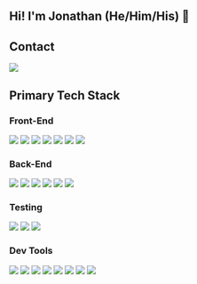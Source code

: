 ## Hi! I'm Jonathan (He/Him/His) 👋

<!--
**jonhirak/jonhirak** is a ✨ _special_ ✨ repository because its `README.md` (this file) appears on your GitHub profile.

Here are some ideas to get you started:

- 🔭 I’m currently working on ...
- 🌱 I’m currently learning ...
- 👯 I’m looking to collaborate on ...
- 🤔 I’m looking for help with ...
- 💬 Ask me about ...
- 📫 How to reach me: ...
- 😄 Pronouns: ...
- ⚡ Fun fact: ...
-->

## Contact
<img src="https://img.shields.io/badge/LinkedIn-0077B5?style=for-the-badge&logo=linkedin&logoColor=white" />

## Primary Tech Stack

### Front-End
<img src="https://img.shields.io/badge/JavaScript-323330?style=for-the-badge&logo=javascript&logoColor=F7DF1E" /> <img src="https://img.shields.io/badge/React-20232A?style=for-the-badge&logo=react&logoColor=61DAFB" /> <img src="https://img.shields.io/badge/React_Native-20232A?style=for-the-badge&logo=react&logoColor=61DAFB" /> <img src="https://img.shields.io/badge/jQuery-0769AD?style=for-the-badge&logo=jquery&logoColor=white" /> <img src="https://img.shields.io/badge/HTML5-E34F26?style=for-the-badge&logo=html5&logoColor=white" /> <img src="https://img.shields.io/badge/CSS3-1572B6?style=for-the-badge&logo=css3&logoColor=white" /> <img src="https://img.shields.io/badge/Bootstrap-563D7C?style=for-the-badge&logo=bootstrap&logoColor=white" />

### Back-End
<img src="https://img.shields.io/badge/Node.js-339933?style=for-the-badge&logo=nodedotjs&logoColor=white" /> <img src="https://img.shields.io/badge/Express.js-000000?style=for-the-badge&logo=express&logoColor=white" /> <img src="https://img.shields.io/badge/MySQL-005C84?style=for-the-badge&logo=mysql&logoColor=white" /> <img src="https://img.shields.io/badge/MongoDB-4EA94B?style=for-the-badge&logo=mongodb&logoColor=white" /> <img src="https://img.shields.io/badge/Amazon_AWS-FF9900?style=for-the-badge&logo=amazonaws&logoColor=white" /> <img src="https://img.shields.io/badge/Nginx-009639?style=for-the-badge&logo=nginx&logoColor=white" />

### Testing
<img src="https://img.shields.io/badge/Jest-C21325?style=for-the-badge&logo=jest&logoColor=white" /> <img src="https://img.shields.io/badge/Mocha-8D6748?style=for-the-badge&logo=Mocha&logoColor=white" /> <img src="https://img.shields.io/badge/chai-A30701?style=for-the-badge&logo=chai&logoColor=white" />

### Dev Tools
<img src="https://img.shields.io/badge/Webpack-8DD6F9?style=for-the-badge&logo=Webpack&logoColor=white" /> <img src="https://img.shields.io/badge/GIT-E44C30?style=for-the-badge&logo=git&logoColor=white" /> <img src="https://img.shields.io/badge/npm-CB3837?style=for-the-badge&logo=npm&logoColor=white" /> <img src="style=for-the-badge&logo=Postman&logoColor=white" /> <img src="https://img.shields.io/badge/Babel-F9DC3E?style=for-the-badge&logo=babel&logoColor=white" /> <img src="https://img.shields.io/badge/eslint-3A33D1?style=for-the-badge&logo=eslint&logoColor=white" /> <img src="https://img.shields.io/badge/prettier-1A2C34?style=for-the-badge&logo=prettier&logoColor=F7BA3E" /> <img src="https://img.shields.io/badge/Visual_Studio-5C2D91?style=for-the-badge&logo=visual%20studio&logoColor=white" />

